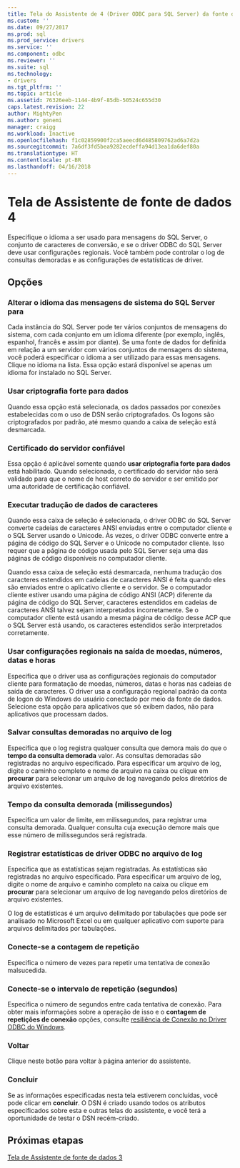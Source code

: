 ```yaml
---
title: Tela do Assistente de 4 (Driver ODBC para SQL Server) da fonte de dados | Microsoft Docs
ms.custom: ''
ms.date: 09/27/2017
ms.prod: sql
ms.prod_service: drivers
ms.service: ''
ms.component: odbc
ms.reviewer: ''
ms.suite: sql
ms.technology:
- drivers
ms.tgt_pltfrm: ''
ms.topic: article
ms.assetid: 76326eeb-1144-4b9f-85db-50524c655d30
caps.latest.revision: 22
author: MightyPen
ms.author: genemi
manager: craigg
ms.workload: Inactive
ms.openlocfilehash: f1c02859900f2ca5aeecd6d485809762ad6a7d2a
ms.sourcegitcommit: 7a6df3fd5bea9282ecdeffa94d13ea1da6def80a
ms.translationtype: HT
ms.contentlocale: pt-BR
ms.lasthandoff: 04/16/2018
---
```

# <a name="data-source-wizard-screen-4"></a>Tela de Assistente de fonte de dados 4

Especifique o idioma a ser usado para mensagens do SQL Server, o conjunto de caracteres de conversão, e se o driver ODBC do SQL Server deve usar configurações regionais. Você também pode controlar o log de consultas demoradas e as configurações de estatísticas de driver.

## <a name="options"></a>Opções

### <a name="change-the-language-of-sql-server-system-messages-to"></a>Alterar o idioma das mensagens de sistema do SQL Server para

Cada instância do SQL Server pode ter vários conjuntos de mensagens do sistema, com cada conjunto em um idioma diferente (por exemplo, inglês, espanhol, francês e assim por diante). Se uma fonte de dados for definida em relação a um servidor com vários conjuntos de mensagens do sistema, você poderá especificar o idioma a ser utilizado para essas mensagens. Clique no idioma na lista. Essa opção estará disponível se apenas um idioma for instalado no SQL Server.

### <a name="use-strong-encryption-for-data"></a>Usar criptografia forte para dados

Quando essa opção está selecionada, os dados passados por conexões estabelecidas com o uso de DSN serão criptografados. Os logons são criptografados por padrão, até mesmo quando a caixa de seleção está desmarcada.

### <a name="trust-server-certificate"></a>Certificado do servidor confiável

Essa opção é aplicável somente quando **usar criptografia forte para dados** está habilitado. Quando selecionada, o certificado do servidor não será validado para que o nome de host correto do servidor e ser emitido por uma autoridade de certificação confiável. 

### <a name="perform-translation-for-character-data"></a>Executar tradução de dados de caracteres

Quando essa caixa de seleção é selecionada, o driver ODBC do SQL Server converte cadeias de caracteres ANSI enviadas entre o computador cliente e o SQL Server usando o Unicode. Às vezes, o driver ODBC converte entre a página de código do SQL Server e o Unicode no computador cliente. Isso requer que a página de código usada pelo SQL Server seja uma das páginas de código disponíveis no computador cliente.

Quando essa caixa de seleção está desmarcada, nenhuma tradução dos caracteres estendidos em cadeias de caracteres ANSI é feita quando eles são enviados entre o aplicativo cliente e o servidor. Se o computador cliente estiver usando uma página de código ANSI (ACP) diferente da página de código do SQL Server, caracteres estendidos em cadeias de caracteres ANSI talvez sejam interpretados incorretamente. Se o computador cliente está usando a mesma página de código desse ACP que o SQL Server está usando, os caracteres estendidos serão interpretados corretamente.

### <a name="use-regional-settings-when-outputting-currency-numbers-dates-and-times"></a>Usar configurações regionais na saída de moedas, números, datas e horas

Especifica que o driver usa as configurações regionais do computador cliente para formatação de moedas, números, datas e horas nas cadeias de saída de caracteres. O driver usa a configuração regional padrão da conta de logon do Windows do usuário conectado por meio da fonte de dados. Selecione esta opção para aplicativos que só exibem dados, não para aplicativos que processam dados.

### <a name="save-long-running-queries-to-the-log-file"></a>Salvar consultas demoradas no arquivo de log

Especifica que o log registra qualquer consulta que demora mais do que o **tempo da consulta demorada** valor. As consultas demoradas são registradas no arquivo especificado. Para especificar um arquivo de log, digite o caminho completo e nome de arquivo na caixa ou clique em **procurar** para selecionar um arquivo de log navegando pelos diretórios de arquivo existentes.

### <a name="long-query-time-milliseconds"></a>Tempo da consulta demorada (milissegundos)

Especifica um valor de limite, em milissegundos, para registrar uma consulta demorada. Qualquer consulta cuja execução demore mais que esse número de milissegundos será registrada.

### <a name="log-odbc-driver-statistics-to-the-log-file"></a>Registrar estatísticas de driver ODBC no arquivo de log

Especifica que as estatísticas sejam registradas. As estatísticas são registradas no arquivo especificado. Para especificar um arquivo de log, digite o nome de arquivo e caminho completo na caixa ou clique em **procurar** para selecionar um arquivo de log navegando pelos diretórios de arquivo existentes.

O log de estatísticas é um arquivo delimitado por tabulações que pode ser analisado no Microsoft Excel ou em qualquer aplicativo com suporte para arquivos delimitados por tabulações.

### <a name="connect-retry-count"></a>Conecte-se a contagem de repetição

Especifica o número de vezes para repetir uma tentativa de conexão malsucedida.

### <a name="connect-retry-interval-seconds"></a>Conecte-se o intervalo de repetição (segundos)

Especifica o número de segundos entre cada tentativa de conexão. Para obter mais informações sobre a operação de isso e o **contagem de repetições de conexão** opções, consulte [resiliência de Conexão no Driver ODBC do Windows](../../../connect/odbc/windows/connection-resiliency-in-the-windows-odbc-driver.md).

### <a name="back"></a>Voltar

Clique neste botão para voltar à página anterior do assistente.

### <a name="finish"></a>Concluir

Se as informações especificadas nesta tela estiverem concluídas, você pode clicar em **concluir**. O DSN é criado usando todos os atributos especificados sobre esta e outras telas do assistente, e você terá a oportunidade de testar o DSN recém-criado.

## <a name="next-steps"></a>Próximas etapas

[Tela de Assistente de fonte de dados 3](../../../connect/odbc/windows/dsn-wizard-3.md)
